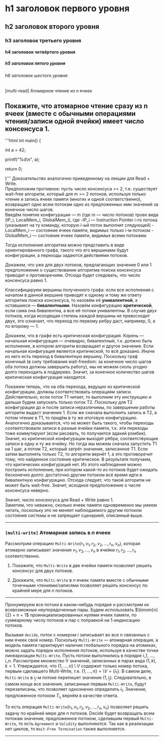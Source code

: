 h1 заголовок первого уровня
=====================
h2 заголовок второго уровня
-----------------------------------
### h3 заголовок третьего уровня
#### h4 заголовок четвёртого уровня
##### h5 заголовок пятого уровня
###### h6 заголовок шестого уровня


[multi-read] Атомарное чтение из n ячеек

Покажите, что атомарное чтение сразу из n ячеек (вместе с обычными операциями чтения/записи одной ячейки) имеет число консенсуса 1.
---
'''html
int main() {

int a = 42;

printf("%d\n", a);

return 0;

}'''
     Доказательство аналогично приведенному на лекции для Read + Write.  
Предположим противное: пусть число консенсуса >= 2, т.е. существует wait-free алгоритм, который для m >= 2 потоков, используя только чтение и запись ячеек памяти (многих и одной соответственно), возвращает одно всем потокам одно из предложенных ими значений за конечное число шагов.   
Введём понятие конфигурации — m (где m — число потоков) троек вида (IP_i, LocalMem_i, GlobalMem_i), где
  -IP_i — Instruction Pointer i-го потока (указывает на ту команду, которую i-ый поток выполнит следующей)
  -LocalMem_i — состояние ячеек памяти, видимых только i-м потоком
  -GlobalMem_i — состояние ячеек памяти, видимых всеми потоками

Тогда исполнение алгоритма можно представить в виде ориентированного графа, такого что его вершинами будут конфигурации, а переходы задаются действиями потоков.  

Докажем, что уже для двух потоков, предлагающих значение 0 или 1 предположение о существовании алгоритма поиска консенсуса приводит к противоречиям. Отсюда будет следовать, что число консенсуса равно 1.   

Классифицируем вершины полученного графа: если все исполнения с началом в данной вершине приводят к одному и тому же ответу алгоритма поиска консенсуса, то назовём её **унивалентной**, а оставшиеся — **бивалентными**. Назовём конфигурацию **критической**, если сама она бивалентна, а все её потоки унивалентны. В случае двух потоков, когда исходящая степень каждой вершины не превосходит двух, это означает, что переход по первому ребру даст, например, 0, а по второму — 1.  

Докажем, что в графе есть критическая конфигурация. Корень — начальная конфигурация — очевидно, бивалентный, т.к. должно быть исполнение, в котором алгоритм возвращает и другое значение. Если начальная конфигуация является критической, то всё доказано. Иначе из него есть переход в бивалентную вершину. Поскольку граф конечный (в силу требования wait-freedom: за конечное число шагов оба потока должны завершить работу), мы не можем сколь угодно долго переходить в поддерево. Значит, за конечное количество шагов критическая конфигурация находится.  

Покажем теперь, что на оба перехода, ведущих из критической конфигурации, должны соответствовать операциям записи. Действительно, если поток T1 читает, то выполним эту инструкцию и дальше будем запускать только поток Т2. Поскольку для Т2 конфигурации до и после записи неразличимы, по завершении работы алгоритм выдаст значение 1. Если же сначала выполнить запись в Т2, а потом чтение в Т1, то придём в ту же итоговую конфигурацию. Аналогично доказывается, что не может быть такого, чтобы переходы соответствовали записи в разные ячейки памяти, т.к. эти переходы тоже коммутируют (если рисовать, то получается эдакий ромбик). Значит, из критической конфигурации выходят рёбра, соответствующие записи в одну и ту же ячейку. Но тогда мы можем сначала запустить Т1 на 1 шаг, а потом Т2, который затрёт значение, записанное Т1. Если затем выполнять только Т2, то алгоритм вернёт 1, а это противоречит тому, что найденное состояние критическое. В результате получаем, что критических конфигураций нет. Из этого наблюдения можно построить исполнение, при котором какой-то из потоков будет ожидать бесконечно долго: достаточно другим потоком всё время идти в бивалентную конфигурацию. Отсюда следует, что такой алгоритм не может быть wait-free. Значит, исходное предположение о числе консенсуса неверно.  

Значит, число консенсуса для Read + Write равно 1.  
Заметим, что неважно, сколько ячеек памяти одновременно мы умеем читать, поскольку это не меняет наблюдаемого другим потоком состояния системы и не запрещает сценарией, описанный выше.


-----------------------------------------------------------------------------------------------

### `[multi-write]` Атомарная запись в $`n`$ ячеек

Рассмотрим операцию `Multi-Write`$`(r_1, v_1, r_2, v_2, ..., r_n, v_n)`$, которая атомарно записывает значения $`v_1, v_2, ..., v_n`$ в ячейки $`r_1, r_2, ..., r_n`$ соответственно. 

1. Покажите, что `Multi-Write` в две ячейки памяти позволяет решить консенсус для двух потоков.

2. Докажите, что `Multi-Write` в $`n`$ ячеек памяти вместе с обычными точечными чтениями/записями позволяет решить консенсус по крайней мере для $`n`$ потоков.

---

Пронумеруем все потоки в каком-нибудь порядке и рассмотрим их всевозможные неупорядоченные пары. Будем использовать $`\binom{n}{2} + n + 1`$ проинициализированных нулями ячеек памяти, по суммарному числу потоков и пар с поправкой на 1-индексацию потоков. 

Вызывая `decide`, поток с номером $`i`$ записывает во все n связанных с ним ячеек свой номер. Поскольку `Multi-Write` — атомарная операция, а модель памяти гарантирует наличие глобального порядка на атомиках, можно задать порядок исполнения потоков, используя в качестве точки линеаризации `Multi-Write`. Пусть потоки выполнились в порядке i_1, ..., i_n. Рассмотрим множество V значений, записанных в парах вида $`(1, k), k > 1`$. Утверждается, что $`\{1, ..., n\} \setminus V`$ содержит только номер потока, первым сделавшего Multi-Write, т.е. $`\{1, ..., n\} = \setminus V = \{ i_1 \}`$. В самом деле, `Multi-Write` в $`i_j`$-м потоке перепишет значение $`(1, i_j)`$. Следовательно, в самом конце все значения, записанные первым `Multi-Write`, будут перезаписаны, что позволяет однозначно определить $`i_1`$. Значение, предложенное потоком $`T_{i_1}`$ вернём в качестве ответа.

То есть операция `Multi-Write`$`(r_1, v_1, r_2, v_2, ..., r_n, v_n)`$ позволяет решить задачу по крайней мере для $`n`$ потоков.
Decide будет возвращать всем потокам значение, предложенное потоком, сделавшим первый `Multi-Write`, то есть `Agreement` и `Validity` выполняются.
Так как в реализации нет циклов, то `Wait-Free Termination` также выполняется.

------------------------------------------------------------


